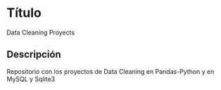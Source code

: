# Título
Data Cleaning Proyects

## Descripción
Repositorio con los proyectos de Data Cleaning en Pandas-Python y en MySQL y Sqlite3
